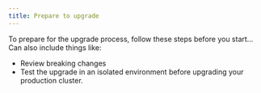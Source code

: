 ```yaml
---
title: Prepare to upgrade
---
```


To prepare for the upgrade process, follow these steps before you start… Can also include things like: 
* Review breaking changes
* Test the upgrade in an isolated environment before upgrading your production cluster.
